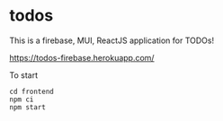 # todos


This is a firebase, MUI, ReactJS application for TODOs!

https://todos-firebase.herokuapp.com/


To start

```
cd frontend
npm ci
npm start

```
